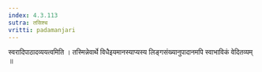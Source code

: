 ```yaml
---
index: 4.3.113
sutra: तसिश्च
vritti: padamanjari
---
```


 स्वरादिपाठादव्ययत्वमिति । तस्मिन्नेवार्थे विधैइयमानस्याप्यस्य लिङ्गसंख्यानुपादानमपि स्वाभाविकं वेदितव्यम् ॥